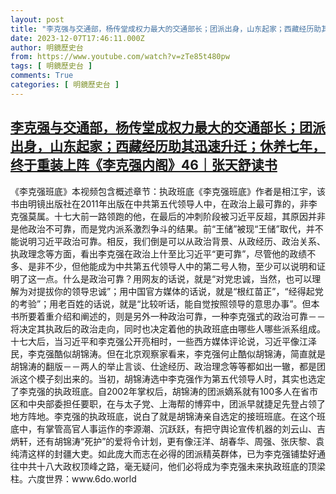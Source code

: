```yaml
---
layout: post
title: "李克强与交通部，杨传堂成权力最大的交通部长；团派出身，山东起家；西藏经历助其迅速升迁；休养七年，终于重装上阵《李克强内阁》46｜张天舒读书"
date: 2023-12-07T17:46:11.000Z
author: 明鏡歷史台
from: https://www.youtube.com/watch?v=zTe85t480pw
tags: [ 明鏡歷史台 ]
comments: True
categories: [ 明鏡歷史台 ]
---
```

<!--1701971171000-->
[李克强与交通部，杨传堂成权力最大的交通部长；团派出身，山东起家；西藏经历助其迅速升迁；休养七年，终于重装上阵《李克强内阁》46｜张天舒读书](https://www.youtube.com/watch?v=zTe85t480pw)
------

<div>
《李克强班底》本视频包含概述章节：执政班底《李克强班底》作者是相江宇，该书由明镜出版社在2011年出版在中共第五代领导人中，在政治上最可靠的，非李克强莫属。十七大前一路领跑的他，在最后的冲刺阶段被习近平反超，其原因并非是他政治不可靠，而是党内派系激烈争斗的结果。前“王储”被现“王储”取代，并不能说明习近平政治可靠。相反，我们倒是可以从政治背景、从政经历、政治关系、执政理念等方面，看出李克强在政治上什至比习近平“更可靠”，尽管他的政绩不多、是非不少，但他能成为中共第五代领导人中的第二号人物，至少可以说明和证明了这一点。什么是政治可靠？用网友的话说，就是“对党忠诚，当然，也可以理解为对提拔你的领导忠诚”；用中国官方媒体的话说，就是“根红苗正”，“经得起党的考验”；用老百姓的话说，就是“比较听话，能自觉按照领导的意思办事”。但本书所要着重介绍和阐述的，则是另外一种政治可靠，一种李克强式的政治可靠－－将决定其执政后的政治走向，同时也决定着他的执政班底由哪些人哪些派系组成。十七大后，当习近平和李克强公开亮相时，一些西方媒体评论说，习近平像江泽民，李克强酷似胡锦涛。但在北京观察家看来，李克强何止酷似胡锦涛，简直就是胡锦涛的翻版－－两人的举止言谈、仕途经历、政治理念等等都如出一辙，都是团派这个模子刻出来的。当初，胡锦涛选中李克强作为第五代领导人时，其实也选定了李克强的执政班底。自2002年掌权后，胡锦涛的团派嫡系就有100多人在省市区和中央部委担任要职，在与太子党、上海帮的博弈中，团派早就捷足先登占领了地方阵地。李克强的执政班底，说白了就是胡锦涛亲自选定的接班班底。在这个班底中，有掌管高官人事运作的李源潮、沉跃跃，有把守舆论宣传机器的刘云山、吉炳轩，还有胡锦涛“死护”的爱将令计划，更有像汪洋、胡春华、周强、张庆黎、袁纯清这样的封疆大吏。如此庞大而志在必得的团派精英群体，已为李克强铺垫好通往中共十八大政权顶峰之路，毫无疑问，他们必将成为李克强未来执政班底的顶梁柱。六度世界：www.6do.world
</div>
